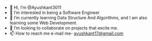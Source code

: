 - 👋 Hi, I’m @Ayushkant3011
- 👀 I’m interested in being a Software Engineer
- 🌱 I’m currently learning Data Structure And Algorithms, and I am also learning some Web Development.
- 💞️ I’m looking to collaborate on projects that excite me.
- 📫 How to reach me e-mail me- ayushkant17@gmail.com

<!---
Ayushkant3011/Ayushkant3011 is a ✨ special ✨ repository because its `README.md` (this file) appears on your GitHub profile.
You can click the Preview link to take a look at your changes.
--->
